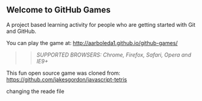 ## Welcome to GitHub Games

A project based learning activity for people who are getting started with Git and GitHub.

You can play the game at: http://aarboleda1.github.io/github-games/

>> _*SUPPORTED BROWSERS*: Chrome, Firefox, Safari, Opera and IE9+_

This fun open source game was cloned from: https://github.com/jakesgordon/javascript-tetris


changing the reade file